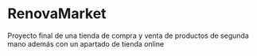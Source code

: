 # RenovaMarket
Proyecto final de una tienda de compra y venta de productos de segunda mano además con un apartado de tienda online
